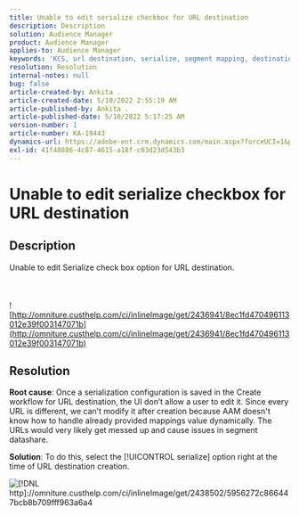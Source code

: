 ```yaml
---
title: Unable to edit serialize checkbox for URL destination
description: Description
solution: Audience Manager
product: Audience Manager
applies-to: Audience Manager
keywords: 'KCS, url destination, serialize, segment mapping, destination, '
resolution: Resolution
internal-notes: null
bug: false
article-created-by: Ankita .
article-created-date: 5/10/2022 2:55:19 AM
article-published-by: Ankita .
article-published-date: 5/10/2022 5:17:25 AM
version-number: 1
article-number: KA-19443
dynamics-url: https://adobe-ent.crm.dynamics.com/main.aspx?forceUCI=1&pagetype=entityrecord&etn=knowledgearticle&id=fe9af69d-0cd0-ec11-a7b5-0022480a8753
exl-id: 41f48886-4c87-4615-a18f-c03d23d543b3
---
```

# Unable to edit serialize checkbox for URL destination

## Description

Unable to edit Serialize check box option for URL destination.<br><br> <br><br>![http://omniture.custhelp.com/ci/inlineImage/get/2436941/8ec1fd470496113012e39f003147071b](http://omniture.custhelp.com/ci/inlineImage/get/2436941/8ec1fd470496113012e39f003147071b)

## Resolution


<b>Root cause</b>: Once a serialization configuration is saved in the Create workflow for URL destination, the UI don’t allow a user to edit it. Since every URL is different, we can’t modify it after creation because AAM doesn't know how to handle already provided mappings value dynamically. The URLs would very likely get messed up and cause issues in segment datashare.

<b>Solution</b>: To do this, select the [!UICONTROL serialize] option right at the time of URL destination creation.



![[!DNL http]://omniture.custhelp.com/ci/inlineImage/get/2438502/5956272c866447bcb8b709fff963a6a4](http://omniture.custhelp.com/ci/inlineImage/get/2438502/5956272c866447bcb8b709fff963a6a4)
